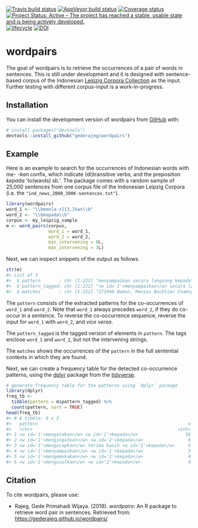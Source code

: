 
<!-- README.md is generated from README.Rmd. Please edit that file -->
[![Travis build status](https://travis-ci.org/gederajeg/wordpairs.svg?branch=master)](https://travis-ci.org/gederajeg/wordpairs) [![AppVeyor build status](https://ci.appveyor.com/api/projects/status/github/gederajeg/wordpairs?branch=master&svg=true)](https://ci.appveyor.com/project/gederajeg/wordpairs) [![Coverage status](https://codecov.io/gh/gederajeg/wordpairs/branch/master/graph/badge.svg)](https://codecov.io/github/gederajeg/wordpairs?branch=master) [![Project Status: Active – The project has reached a stable, usable state and is being actively developed.](http://www.repostatus.org/badges/latest/active.svg)](http://www.repostatus.org/#active) [![lifecycle](https://img.shields.io/badge/lifecycle-maturing-blue.svg)](https://www.tidyverse.org/lifecycle/#maturing) [![DOI](https://img.shields.io/badge/doi-10.26180/5ba868cee0ef4-blue.svg?style=flat)](http://dx.doi.org/10.26180/5ba868cee0ef4)

wordpairs
=========

The goal of wordpairs is to retrieve the occurrences of a pair of words in sentences. This is still under development and it is designed with sentence-based corpus of the Indonesian [Leipzig Corpora Collection](http://wortschatz.uni-leipzig.de/en/download) as the input. Further testing with different corpus-input is a work-in-progress.

Installation
------------

You can install the development version of wordpairs from [GitHub](https://github.com/) with:

``` r
# install.packages("devtools")
devtools::install_github("gederajeg/wordpairs")
```

Example
-------

Here is an example to search for the occurrences of Indonesian words with *me- -kan* confix, which indicate (di)transitive verbs, and the preposition *kepada* 'to(wards) sb.'. The package comes with a random sample of 25,000 sentences from one corpus file of the Indonesian Leipzig Corpora (i.e. the `"ind_news_2008_300K-sentences.txt"`).

``` r
library(wordpairs)
word_1 <- "\\bmen[a-z]{3,}kan\\b"
word_2 <- "\\bkepada\\b"
corpus <- my_leipzig_sample
m <- word_pairs(corpus,
                word_1 = word_1,
                word_2 = word_2,
                min_intervening = 0L,
                max_intervening = 3L)
```

Next, we can inspect snippets of the output as follows.

``` r
str(m)
#> List of 3
#>  $ pattern       : chr [1:222] "menyampaikan secara langsung kepada" "mengutamakan pemberian kredit kepada" "menuangkan pikiran dan menyampaikan kepada" "mengembalikan ID card kepada" ...
#>  $ pattern_tagged: chr [1:222] "<w id='1'>menyampaikan</w> secara langsung <w id='2'>kepada</w>" "<w id='1'>mengutamakan</w> pemberian kredit <w id='2'>kepada</w>" "<w id='1'>menuangkan</w> pikiran dan menyampaikan <w id='2'>kepada</w>" "<w id='1'>mengembalikan</w> ID card <w id='2'>kepada</w>" ...
#>  $ matches       : chr [1:222] "271940 Namun, Mensos Bachtiar Chamsyah mengatakan, ia sudah <m><w id='1'>menyampaikan</w> secara langsung <w id"| __truncated__ "232967 Dia menjelaskan bahwa selektif kredit ini untuk mengurangi resiko bank akan <m><w id='1'>mengutamakan</w"| __truncated__ "61079 Orang asing yang cinta Bali, yang memiliki gagasan positif untuk mengembangkan Bali, pasti merasa tidak s"| __truncated__ "79192 Inilah yang menyebabkan belasan wartawan yang sebelumnya diundang untuk meliput kegiatan tersebut kecewa,"| __truncated__ ...
```

The `pattern` consists of the extracted patterns for the co-occurrences of `word_1` and `word_2`. Note that `word_1` always precedes `word_2`, if they do co-occur in a sentence. To reverse the co-occurrence sequence, reverse the input for `word_1` with `word_2`, and *vice versa*.

The `pattern_tagged` is the tagged version of elements in `pattern`. The tags enclose `word_1` and `word_2`, but not the intervening strings.

The `matches` shows the occurrences of the `pattern` in the full sentential contexts in which they are found.

Next, we can create a frequency table for the detected co-occurrence patterns, using the [dplyr](https://dplyr.tidyverse.org) package from the [tidyverse](https://www.tidyverse.org).

``` r
# generate frequency table for the patterns using `dplyr` package
library(dplyr)
freq_tb <- 
  tibble(pattern = m$pattern_tagged) %>% 
  count(pattern, sort = TRUE)
head(freq_tb)
#> # A tibble: 6 x 2
#>   pattern                                                         n
#>   <chr>                                                       <int>
#> 1 <w id='1'>mengatakan</w> <w id='2'>kepada</w>                  56
#> 2 <w id='1'>mengingatkan</w> <w id='2'>kepada</w>                 6
#> 3 <w id='1'>mengucapkan</w> terima kasih <w id='2'>kepada</w>     5
#> 4 <w id='1'>menyampaikan</w> <w id='2'>kepada</w>                 5
#> 5 <w id='1'>mengemukakan</w> <w id='2'>kepada</w>                 4
#> 6 <w id='1'>mengusulkan</w> <w id='2'>kepada</w>                  4
```

Citation
--------

To cite wordpairs, please use:

-   Rajeg, Gede Primahadi Wijaya. (2018). *wordpairs*: An R package to retrieve word pair in sentences. Retrieved from: <https://gederajeg.github.io/wordpairs/>
